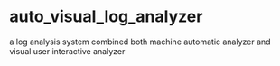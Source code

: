 auto_visual_log_analyzer
========================

a log analysis system combined both machine automatic analyzer and visual user interactive analyzer
